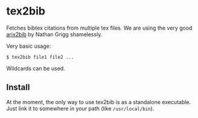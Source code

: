 # tex2bib
Fetches bibtex citations from multiple tex files. We are using the very good [arix2bib](https://github.com/nathangrigg/arxiv2bib) by Nathan Grigg shamelessly.

Very basic usage:

    $ tex2bib file1 file2 ...

Wildcards can be used.

Install
-------

At the moment, the only way to use tex2bib is as a standalone executable.
Just link it to somewhere in your path (like ``/usr/local/bin``).
